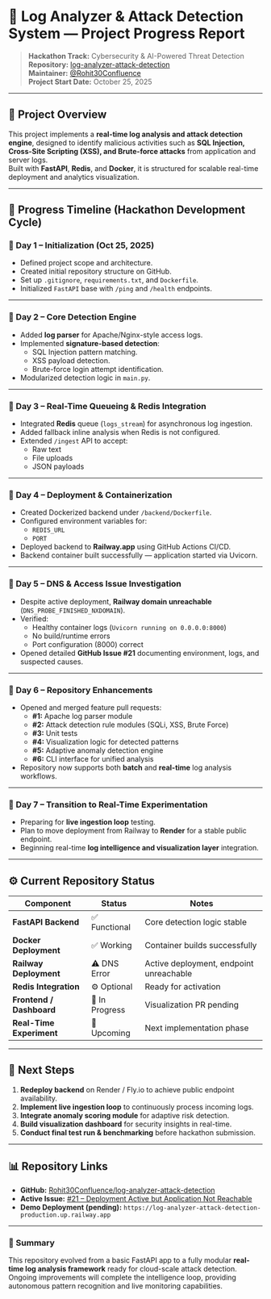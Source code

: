 # 🧠 Log Analyzer & Attack Detection System — Project Progress Report  

> **Hackathon Track:** Cybersecurity & AI-Powered Threat Detection  
> **Repository:** [log-analyzer-attack-detection](https://github.com/Rohit30Confluence/log-analyzer-attack-detection)  
> **Maintainer:** [@Rohit30Confluence](https://github.com/Rohit30Confluence)  
> **Project Start Date:** October 25, 2025  

---

## 🚀 Project Overview

This project implements a **real-time log analysis and attack detection engine**, designed to identify malicious activities such as **SQL Injection, Cross-Site Scripting (XSS), and Brute-force attacks** from application and server logs.  
Built with **FastAPI**, **Redis**, and **Docker**, it is structured for scalable real-time deployment and analytics visualization.

---

## 📅 Progress Timeline (Hackathon Development Cycle)

### **🔹 Day 1 – Initialization (Oct 25, 2025)**
- Defined project scope and architecture.
- Created initial repository structure on GitHub.
- Set up `.gitignore`, `requirements.txt`, and `Dockerfile`.
- Initialized `FastAPI` base with `/ping` and `/health` endpoints.

---

### **🔹 Day 2 – Core Detection Engine**
- Added **log parser** for Apache/Nginx-style access logs.
- Implemented **signature-based detection**:
  - SQL Injection pattern matching.
  - XSS payload detection.
  - Brute-force login attempt identification.
- Modularized detection logic in `main.py`.

---

### **🔹 Day 3 – Real-Time Queueing & Redis Integration**
- Integrated **Redis** queue (`logs_stream`) for asynchronous log ingestion.
- Added fallback inline analysis when Redis is not configured.
- Extended `/ingest` API to accept:
  - Raw text
  - File uploads
  - JSON payloads

---

### **🔹 Day 4 – Deployment & Containerization**
- Created Dockerized backend under `/backend/Dockerfile`.
- Configured environment variables for:
  - `REDIS_URL`
  - `PORT`
- Deployed backend to **Railway.app** using GitHub Actions CI/CD.
- Backend container built successfully — application started via Uvicorn.

---

### **🔹 Day 5 – DNS & Access Issue Investigation**
- Despite active deployment, **Railway domain unreachable** (`DNS_PROBE_FINISHED_NXDOMAIN`).
- Verified:
  - Healthy container logs (`Uvicorn running on 0.0.0.0:8000`)
  - No build/runtime errors
  - Port configuration (8000) correct
- Opened detailed **GitHub Issue #21** documenting environment, logs, and suspected causes.

---

### **🔹 Day 6 – Repository Enhancements**
- Opened and merged feature pull requests:
  - **#1:** Apache log parser module  
  - **#2:** Attack detection rule modules (SQLi, XSS, Brute Force)  
  - **#3:** Unit tests  
  - **#4:** Visualization logic for detected patterns  
  - **#5:** Adaptive anomaly detection engine  
  - **#6:** CLI interface for unified analysis
- Repository now supports both **batch** and **real-time** log analysis workflows.

---

### **🔹 Day 7 – Transition to Real-Time Experimentation**
- Preparing for **live ingestion loop** testing.
- Plan to move deployment from Railway to **Render** for a stable public endpoint.
- Beginning real-time **log intelligence and visualization layer** integration.

---

## ⚙️ Current Repository Status

| Component | Status | Notes |
|------------|--------|-------|
| **FastAPI Backend** | ✅ Functional | Core detection logic stable |
| **Docker Deployment** | ✅ Working | Container builds successfully |
| **Railway Deployment** | ⚠️ DNS Error | Active deployment, endpoint unreachable |
| **Redis Integration** | ⚙️ Optional | Ready for activation |
| **Frontend / Dashboard** | 🧩 In Progress | Visualization PR pending |
| **Real-Time Experiment** | 🚧 Upcoming | Next implementation phase |

---

## 🎯 Next Steps
1. **Redeploy backend** on Render / Fly.io to achieve public endpoint availability.  
2. **Implement live ingestion loop** to continuously process incoming logs.  
3. **Integrate anomaly scoring module** for adaptive risk detection.  
4. **Build visualization dashboard** for security insights in real-time.  
5. **Conduct final test run & benchmarking** before hackathon submission.

---

## 📊 Repository Links
- **GitHub:** [Rohit30Confluence/log-analyzer-attack-detection](https://github.com/Rohit30Confluence/log-analyzer-attack-detection)
- **Active Issue:** [#21 – Deployment Active but Application Not Reachable](https://github.com/Rohit30Confluence/log-analyzer-attack-detection/issues/21)
- **Demo Deployment (pending):** `https://log-analyzer-attack-detection-production.up.railway.app`

---

### 🏁 Summary
This repository evolved from a basic FastAPI app to a fully modular **real-time log analysis framework** ready for cloud-scale attack detection.  
Ongoing improvements will complete the intelligence loop, providing autonomous pattern recognition and live monitoring capabilities.

